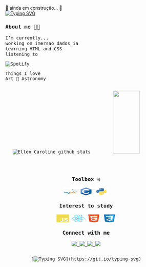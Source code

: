 🚧 ainda em construção... 🚧
<br>
[![Typing SVG](https://readme-typing-svg.herokuapp.com/?color=FFFAF0&size=24&center=true&vCenter=true&width=1000&lines=Hi+there!+My+name+is+Ellen+Caroline+/ᐠ+•+˕+•マ♡;Front-end+developer+and+UX/UI+lover;Always+learning+new+things)](https://git.io/typing-svg)

<h3> <samp> About me 🐱‍💻 </h3>
<samp> I’m currently... 
<br>     working on imersao_dados_ia
<br>     learning HTML and CSS
<br>     listening to 
 
[![Spotify](https://spotify-novatorem-bino8zq4v-ellen-caroline.vercel.app/api/spotify)](https://open.spotify.com/user/ypcfcxkfi34sg6z748p78hqb6)

 Things I love <br>
 Art
 🔭 Astronomy
 

##

<div align="center">  
  <img width="49%" height="195px" src="https://github-readme-stats.vercel.app/api?username=ellen-caroline&show_icons=true&count_private=true&hide_border=true&title_color=de3163&icon_color=FFFAF0&text_color=FFFAF0&bg_color=0d1117&rank_icon=github" alt="Ellen Caroline github stats" /> 
  <img width="41%" height="195px" src="https://github-readme-stats.vercel.app/api/top-langs/?username=ellen-caroline&layout=compact&hide_border=true&title_color=de3163&text_color=de3163&bg_color=0d1117" />
</div>

##

<div  align="center"> 
  <div style="display: inline_block"><br>
    <h3 align="center"> <samp> Toolbox ⚒️ </h3>
    <img align="center" height="25" width="40" alt="mysql-icon" src="https://raw.githubusercontent.com/devicons/devicon/master/icons/mysql/mysql-original-wordmark.svg">
    <img align="center" height="25" width="40" alt="c-icon" src="https://raw.githubusercontent.com/devicons/devicon/master/icons/c/c-original.svg">
    <img align="center" height="25" width="40" alt="phyton-icon" src="https://raw.githubusercontent.com/devicons/devicon/master/icons/python/python-original.svg">
  </div>

  <div> 
    <h3 align="center"> <samp> Interest to study </h3>
    <img align="center" height="25" width="40" alt="js-icon"  src="https://raw.githubusercontent.com/devicons/devicon/master/icons/javascript/javascript-plain.svg">
    <img align="center" height="25" width="40" alt="react-icon" src="https://raw.githubusercontent.com/devicons/devicon/master/icons/react/react-original.svg">
    <img align="center" height="25" width="40" alt="html-icon" src="https://raw.githubusercontent.com/devicons/devicon/master/icons/html5/html5-original.svg">
    <img align="center" height="25" width="40" alt="css-icon" src="https://raw.githubusercontent.com/devicons/devicon/master/icons/css3/css3-original.svg">
   </div>

<div  align="center"> 
 <div>
  <h3 aligh="left"> <samp> Connect with me </h3>
   <a href="https://www.notion.so/Portf-lio-e83be7d616314e0b96a860c3b77c70d2" target="_blank"> <img width="75" src="https://img.shields.io/badge/Notion-000000?style=for-the-badge&logo=notion&logoColor=white" target="_blank"> </a>
   <a href="https://www.figma.com/@ellencaroline" target="_blank"> <img width="58" src="https://img.shields.io/badge/Figma-F24E1E?style=for-the-badge&logo=figma&logoColor=white" target="_blank"> </a>
   <a href="https://br.pinterest.com/ellencaroline0107/" target="_blank"> <img width="75" src="https://img.shields.io/badge/Pinterest-%23E60023.svg?&style=for-the-badge&logo=Pinterest&logoColor=white" target="_blank"> </a>
   <a href="https://www.linkedin.com/in/ellen-caroline0107/" target="_blank"> <img width="70" src="https://img.shields.io/badge/-LinkedIn-%230077B5?style=for-the-badge&logo=linkedin&logoColor=white" target="_blank"> </a>
 </div>
</div>

##

[![Typing SVG](https://readme-typing-svg.demolab.com?font=Fira+Code&weight=100&size=15&duration=4000&pause=500&color=FFFAF0&center=true&multiline=true&width=650&height=290&lines=And+the+universe+said+everything+you+need+is+within+you;And+the+universe+said+you+are+stronger+than+you+know;And+the+universe+said+you+are+the+daylight;And+the+universe+said+you+are+the+night;And+the+universe+said+the+darkness+you+fight+is+within+you;And+the+universe+said+the+light+you+seek+is+within+you;And+the+universe+said+you+are+not+alone;And+the+universe+said+you+are+not+separate+from+every+other+thing;And+the+universe+said+you+are+the+universe+tasting+itself%2C;+talking+to+itself%2C+;reading+its+own+code;+;End+Poem+-+Julian+Gough;+.+++*+++++.+++++++*++++.%F0%9F%8C%99++++++*++++.++*++++*+++++*+++%E2%98%84%EF%B8%8F.++++*++++++*++++.++++++%F0%9F%8C%8D*++++++.+++++.++++*+++%F0%9F%92%AB+*++++.++++++*++++++.+++++.++*.+++++++%E2%9C%A8+*++++.++*+++++%F0%9F%8C%91+++++++.++++*++++%E2%98%84%EF%B8%8F+++++*++++.++*+++++%F0%9F%8C%95++.++++*++++.++*++.++++++*++++.++++++*.++++*+++++*+++.++.+*)](https://git.io/typing-svg)
